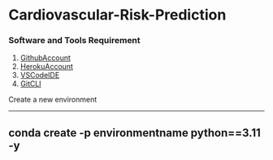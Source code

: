 # Cardiovascular-Risk-Prediction

### Software and Tools Requirement

1. [GithubAccount](https://github.com)
2. [HerokuAccount](https://www.heroku.com/)
3. [VSCodeIDE](https://code.visualstudio.com/)
4. [GitCLI](https://git-scm.com/docs/gitcli)

Create a new environment

---
conda create -p environmentname python==3.11 -y
---